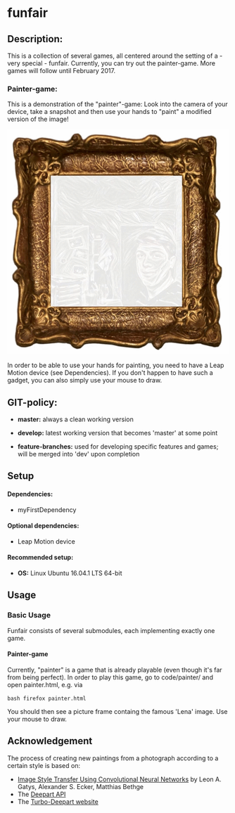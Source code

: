 # funfair

## Description:
This is a collection of several games, all centered around the setting of a - very special - funfair.
Currently, you can try out the painter-game. More games will follow until February 2017.

### Painter-game:
This is a demonstration of the "painter"-game: Look into the camera of your device, take a 
snapshot and then use your hands to "paint" a modified version of the image!

![painter-demo-video](documentation/videos/painter.gif)

In order to be able to use your hands for painting, you need to have a Leap Motion device
 (see Dependencies). If you don't happen to have such a gadget, you can also
simply use your mouse to draw.


## GIT-policy:
* **master:** always a clean working version

* **develop:** latest working version that becomes 'master' at some point

* **feature-branches:** used for developing specific features and games;
                        will be merged into 'dev' upon completion


## Setup
#### Dependencies:
* myFirstDependency


#### Optional dependencies:
* Leap Motion device

#### Recommended setup:
* **OS:** Linux Ubuntu 16.04.1 LTS 64-bit


## Usage
### Basic Usage
Funfair consists of several submodules, each implementing exactly one game. 

#### Painter-game
Currently, "painter" is a game that is already playable (even though it's far from being perfect).
 In order to play this game, go to code/painter/ and open painter.html, e.g. via
```
bash firefox painter.html
```
You should then see a picture frame containg the famous 'Lena' image. Use your mouse to draw.

## Acknowledgement

The process of creating new paintings from a photograph according to a certain style is based on:
* [Image Style Transfer Using Convolutional Neural Networks](http://www.cv-foundation.org/openaccess/content_cvpr_2016/papers/Gatys_Image_Style_Transfer_CVPR_2016_paper.pdf)
by Leon A. Gatys, Alexander S. Ecker, Matthias Bethge
* The [Deepart API](https://github.com/deepart-io/deepart-api)
* The [Turbo-Deepart website](http://turbo.deepart.io/)

